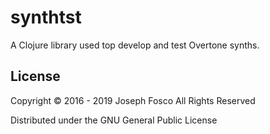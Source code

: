 # synthtst

A Clojure library used top develop and test Overtone synths.

## License

Copyright © 2016 - 2019 Joseph Fosco All Rights Reserved

Distributed under the GNU General Public License
